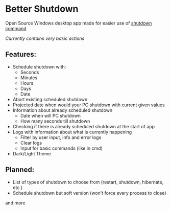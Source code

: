 # Better Shutdown  

Open Source Windows desktop app made for easier use of [shutdown command](https://learn.microsoft.com/en-us/windows-server/administration/windows-commands/shutdown)

*Currently contains very basic actions*

## Features:
- Schedule shutdown with:
  - Seconds
  - Minutes
  - Hours
  - Days
  - Date
- Abort existing scheduled shutdown
- Projected date when would your PC shutdown with current given values
- Information about already scheduled shutdown
  - Date when will PC shutdown
  - How many seconds till shutdown
- Checking if there is already scheduled shutdown at the start of app
- Logs with information about what is currently happening
  - Filter by user input, info and error logs
  - Clear logs
  - Input for basic commands (like in cmd)
- Dark/Light Theme

## Planned:
- List of types of shutdown to choose from (restart, shutdown, hibernate, etc.)
- Schedule shutdown but soft version (won't force every process to close)

and more
